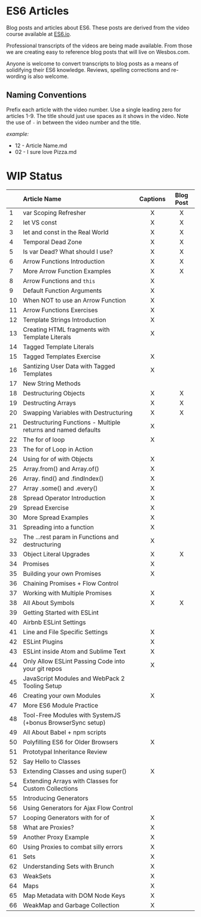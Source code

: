 # ES6 Articles

Blog posts and articles about ES6. These posts are derived from the video course available at [ES6.io](https://ES6.io).

Professional transcripts of the videos are being made available. From those we are creating easy to reference blog posts that will live on Wesbos.com. 

Anyone is welcome to convert transcripts to blog posts as a means of solidifying their ES6 knowledge. Reviews, spelling corrections and re-wording is also welcome.

## Naming Conventions

Prefix each article with the video number. Use a single leading zero for articles 1-9. The title should just use spaces as it shows in the video. Note the use of ` - ` in between the video number and the title.

_example:_

- 12 - Article Name.md 
- 02 - I sure love Pizza.md 


# WIP Status

|  | Article Name   |      Captions       |  Blog Post |
|----------|:-------------|:------:|:------:|
| 1 | var Scoping Refresher | X | X |
| 2 | let VS const | X | X |
| 3 | let and const in the Real World | X | X |
| 4 | Temporal Dead Zone | X | X |
| 5 | Is var Dead? What should I use? | X | X |
| 6 | Arrow Functions Introduction | X | X |
| 7 | More Arrow Function Examples | X | X |
| 8 | Arrow Functions and `this` | X | |
| 9 | Default Function Arguments | X | |
| 10 | When NOT to use an Arrow Function | X | |
| 11 | Arrow Functions Exercises | X | |
| 12 | Template Strings Introduction | X | |
| 13 | Creating HTML fragments with Template Literals | X | |
| 14 | Tagged Template Literals |  | |
| 15 | Tagged Templates Exercise | X | |
| 16 | Santizing User Data with Tagged Templates | X | |
| 17 | New String Methods |  | |
| 18 | Destructuring Objects | X | X |
| 19 | Destructing Arrays | X | X |
| 20 | Swapping Variables with Destructuring | X | X |
| 21 | Destructuring Functions - Multiple returns and named defaults | X | |
| 22 | The for of loop | X | |
| 23 | The for of Loop in Action |  | |
| 24 | Using for of with Objects | X | |
| 25 | Array.from() and Array.of() | X | |
| 26 | Array. find() and .findIndex() | X | |
| 27 | Array .some() and .every() | X | |
| 28 | Spread Operator Introduction | X | |
| 29 | Spread Exercise | X | |
| 30 | More Spread Examples | X | |
| 31 | Spreading into a function | X | |
| 32 | The ...rest param in Functions and destructuring | X | |
| 33 | Object Literal Upgrades | X | X |
| 34 | Promises | X | |
| 35 | Building your own Promises | X | |
| 36 | Chaining Promises + Flow Control |  | |
| 37 | Working with Multiple Promises | X | |
| 38 | All About Symbols | X | X |
| 39 | Getting Started with ESLint |  | |
| 40 | Airbnb ESLint Settings |  | |
| 41 | Line and File Specific Settings | X | |
| 42 | ESLint Plugins | X | |
| 43 | ESLint inside Atom and Sublime Text | X | |
| 44 | Only Allow ESLint Passing Code into your git repos | X | |
| 45 | JavaScript Modules and WebPack 2 Tooling Setup |  | |
| 46 | Creating your own Modules | X | |
| 47 | More ES6 Module Practice |  | |
| 48 | Tool-Free Modules with SystemJS (+bonus BrowserSync setup) |  | |
| 49 | All About Babel + npm scripts |  | |
| 50 | Polyfilling ES6 for Older Browsers | X | |
| 51 | Prototypal Inheritance Review |  | |
| 52 | Say Hello to Classes |  | |
| 53 | Extending Classes and using super() | X | |
| 54 | Extending Arrays with Classes for Custom Collections |  | |
| 55 | Introducing Generators |  | |
| 56 | Using Generators for Ajax Flow Control |  | |
| 57 | Looping Generators with for of | X | |
| 58 | What are Proxies? | X | |
| 59 | Another Proxy Example | X | |
| 60 | Using Proxies to combat silly errors | X | |
| 61 | Sets | X | |
| 62 | Understanding Sets with Brunch | X | |
| 63 | WeakSets | X | |
| 64 | Maps | X | |
| 65 | Map Metadata with DOM Node Keys | X | |
| 66 | WeakMap and Garbage Collection | X | |
